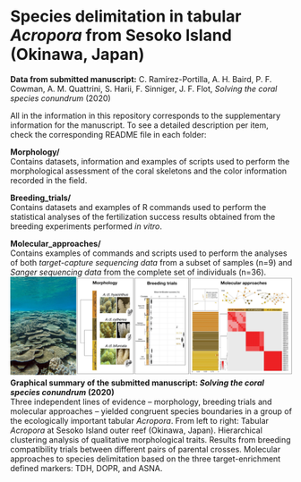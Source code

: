 
# Species delimitation in tabular <i>Acropora</i> from Sesoko Island (Okinawa, Japan)

<b>Data from submitted manuscript:</b> C. Ramírez-Portilla, A. H. Baird, P. F. Cowman, A. M. Quattrini, S. Harii, F. Sinniger, J. F. Flot, <i>Solving the coral species conundrum</i> (2020)

All in the information in this repository corresponds to the supplementary information for the manuscript. To see a detailed description per item, check the corresponding README file in each folder:

<b>Morphology/</b><br>
Contains datasets, information and examples of scripts used to perform the morphological assessment of the coral skeletons and the color information recorded in the field. 

<b>Breeding_trials/</b><br>
Contains datasets and examples of R commands used to perform the statistical analyses of the fertilization success results obtained from the breeding experiments performed <i>in vitro</i>.

<b>Molecular_approaches/</b><br>
Contains examples of commands and scripts used to perform the analyses of both <i>target-capture sequencing data</i> from a subset of samples (n=9) and <i>Sanger sequencing data</i> from the complete set of individuals (n=36).
<br>
![Picture](Coralreef_Okinawa.jpg)
<b>Graphical summary of the submitted manuscript: <i>Solving the coral species conundrum</i> (2020)</b><br>
Three independent lines of evidence – morphology, breeding trials and molecular approaches – yielded congruent species boundaries in a group of the ecologically important tabular <i>Acropora</i>. From left to right: Tabular <i>Acropora</i> at Sesoko Island outer reef (Okinawa, Japan). Hierarchical clustering analysis of qualitative morphological traits. Results from breeding compatibility trials between different pairs of parental crosses. Molecular approaches to species delimitation based on the three target-enrichment defined markers: TDH, DOPR, and ASNA.
